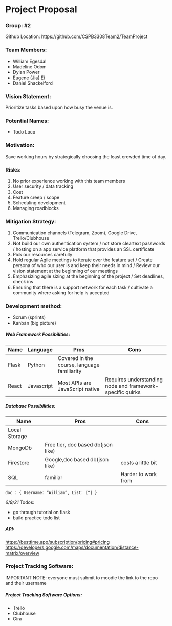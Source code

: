 # Project Proposal

### Group: #2

Github Location: https://github.com/CSPB3308Team2/TeamProject

### Team Members:

- William Egesdal
- Madeline Odom
- Dylan Power
- Eugene (Jia) Ei
- Daniel Shackelford

### Vision Statement:

Prioritize tasks based upon how busy the venue is.

### Potential Names:

- Todo Loco

### Motivation:

Save working hours by strategically choosing the least crowded time of day.

### Risks:

1. No prior experience working with this team members
2. User security / data tracking
3. Cost
4. Feature creep / scope
5. Scheduling development
6. Managing roadblocks

### Mitigation Strategy:

1. Communication channels (Telegram, Zoom), Google Drive, Trello/Clubhouse
2. Not build our own authentication system / not store cleartext passwords / hosting on a app service platform that provides an SSL certificate
3. Pick our resources carefully
4. Hold regular Agile meetings to iterate over the feature set / Create persona of who our user is and keep their needs in mind / Review our vision statement at the beginning of our meetings
5. Emphasizing agile sizing at the beginning of the project / Set deadlines, check ins
6. Ensuring that there is a support network for each task / cultivate a community where asking for help is accepted

### Development method:

- Scrum (sprints)
- Kanban (big picture)

##### Web Framework Possibilities:

| Name  | Language   | Pros                                        | Cons                                                      |
| ----- | ---------- | ------------------------------------------- | --------------------------------------------------------- |
| Flask | Python     | Covered in the course, language familiarity |                                                           |
| React | Javascript | Most APIs are JavaScript native             | Requires understanding node and framework-specific quirks |

##### Database Possibilities:

| Name          | Pros                               | Cons                |
| ------------- | ---------------------------------- | ------------------- |
| Local Storage |                                    |                     |
| MongoDb       | Free tier, doc based db(json like) |
| Firestore     | Google,doc based db(json like)     | costs a little bit  |
| SQL           | familiar                           | Harder to work from |

`doc : { Username: “William”, List: [“] }`

_6/9/21_
Todos:

- go through tutorial on flask
- build practice todo list

##### API:

https://besttime.app/subscription/pricing#pricing
https://developers.google.com/maps/documentation/distance-matrix/overview

### Project Tracking Software:

IMPORTANT NOTE: everyone must submit to moodle the link to the repo and their username

##### Project Tracking Software Options:

- Trello
- Clubhouse
- Gira
